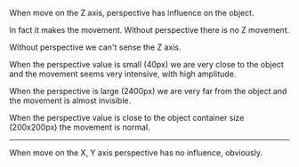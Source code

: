 When move on the Z axis, perspective has influence on the object.

In fact it makes the movement. Without perspective there is no Z
movement.

Without perspective we can't sense the Z axis.

When the perspective value is small (40px) we are very close to the object and the movement seems very intensive, with high amplitude.

When the perspective is large (2400px) we are very far from the object and the movement is almost invisible.

When the perspective value is close to the object container size (200x200px) the movement is normal.

---

When move on the X, Y axis perspective has no influence, obviously.
